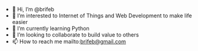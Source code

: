 - 👋 Hi, I’m @brifeb
- 👀 I’m interested to Internet of Things and Web Development to make life easier
- 🌱 I’m currently learning Python
- 💞️ I’m looking to collaborate to build value to others
- 📫 How to reach me mailto:brifeb@gmail.com

<!---
brifeb/brifeb is a ✨ special ✨ repository because its `README.md` (this file) appears on your GitHub profile.
You can click the Preview link to take a look at your changes.
--->
